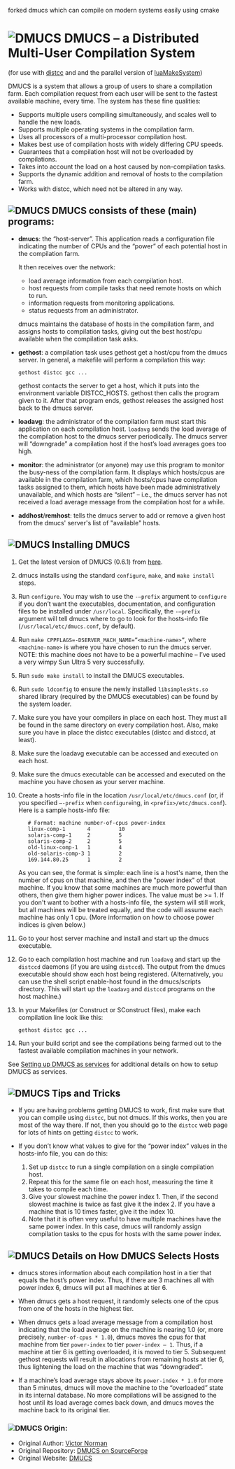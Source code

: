 forked dmucs which can compile on modern systems easily using cmake


# ![DMUCS](images/dmucs-logo-small.gif) DMUCS – a Distributed Multi-User Compilation System

(for use with [distcc](https://distcc.github.io/) and and the parallel 
version of [luaMakeSystem](https://github.com/stephengaito/luaMakeSystem))

DMUCS is a system that allows a group of users to share a compilation farm. Each
compilation request from each user will be sent to the fastest 
available machine, every time.  The system has these fine qualities:

* Supports multiple users compiling simultaneously, and scales well to 
  handle the new loads.
* Supports multiple operating systems in the compilation farm.
* Uses all processors of a multi-processor compilation host.
* Makes best use of compilation hosts with widely differing CPU speeds.
* Guarantees that a compilation host will not be overloaded by compilations.
* Takes into account the load on a host caused by non-compilation tasks.
* Supports the dynamic addition and removal of hosts to the compilation farm.
* Works with distcc, which need not be altered in any way.

## ![DMUCS](images/dmucs-logo-small.gif) DMUCS consists of these (main) programs:

*   **dmucs**: the “host-server”.  This application reads a configuration 
    file indicating the number of CPUs and the “power” of each potential 
    host in the compilation farm.

    It then receives over the network:
      * load average information from each compilation host.
      * host requests from compile tasks that need remote hosts on which to run.
      * information requests from monitoring applications.
      * status requests from an administrator.

    dmucs maintains the database of hosts in the compilation farm, and 
    assigns hosts to compilation tasks, giving out the best host/cpu 
    available when the compilation task asks.

*   **gethost**: a compilation task uses gethost get a host/cpu from the 
    dmucs server.  In general, a makefile will perform a compilation this 
    way:

        gethost distcc gcc ...

    gethost contacts the server to get a host, which it puts into the 
    environment variable DISTCC_HOSTS.  gethost then calls the program 
    given to it.  After that program ends, gethost releases the assigned 
    host back to the dmucs server.

*   **loadavg**: the administrator of the compilation farm must start this 
    application on each compilation host.  `loadavg` sends the load average of 
    the compilation host to the dmucs server periodically.  The dmucs server 
    will “downgrade” a compilation host if the host’s load averages goes too 
    high.

*   **monitor**: the administrator (or anyone) may use this program to 
    monitor the busy-ness of the compilation farm.  It displays which 
    hosts/cpus are available in the compilation farm, which hosts/cpus have 
    compilation tasks assigned to them, which hosts have been made 
    administratively unavailable, and which hosts are “silent” – i.e., the 
    dmucs server has not received a load average message from the compilation 
    host for a while.

*   **addhost**/**remhost**: tells the dmucs server to add or remove a given 
    host from the dmucs' server's list of "available" hosts.

## ![DMUCS](images/dmucs-logo-small.gif) Installing DMUCS

1. Get the latest version of DMUCS (0.6.1) from 
   [here](https://github.com/dmucs/dmucs).

2. dmucs installs using the standard `configure`, `make`, and `make install` 
   steps.

3. Run `configure`. You may wish to use the `-–prefix` argument to `configure`
   if you don’t want the executables, documentation, and configuration files
   to be installed under `/usr/local`.  Specifically, the `-–prefix`
   argument will tell dmucs where to go to look for the hosts-info file
   (`/usr/local/etc/dmucs.conf`, by default).

4. Run `make CPPFLAGS=-DSERVER_MACH_NAME=”<machine-name>”`, where 
   `<machine-name>` is where you have chosen to run the dmucs server.  NOTE: 
   this machine does not have to be a powerful machine – I’ve used a very 
   wimpy Sun Ultra 5 very successfully.

5. Run `sudo make install` to install the DMUCS executables.

6. Run `sudo ldconfig` to ensure the newly installed `libsimpleskts.so` 
   shared library (required by the DMUCS executables) can be found by the 
   system loader.

7. Make sure you have your compilers in place on each host.  They must all 
   be found in the same directory on every compilation host.  Also, make 
   sure you have in place the distcc executables (distcc and distccd, at 
   least).

8. Make sure the loadavg executable can be accessed and executed on each 
   host.

9. Make sure the dmucs executable can be accessed and executed on the 
   machine you have chosen as your server machine.

10.  Create a hosts-info file in the location
     `/usr/local/etc/dmucs.conf` (or, if you specified `–-prefix`
     when `configure`ing, in `<prefix>/etc/dmucs.conf`).  Here is a
     sample hosts-info file:

     ```
        # Format: machine number-of-cpus power-index
        linux-comp-1       4         10
        solaris-comp-1     2         5
        solaris-comp-2     2         5
        old-linux-comp-1   1         4
        old-solaris-comp-3 1         2
        169.144.80.25      1         2
     ```

     As you can see, the format is simple: each line is a host's name, then
     the number of cpus on that machine, and then the "power index" of that
     machine.  If you know that some machines are much more powerful than
     others, then give them higher power indices.  The value must be >= 1.
     If you don't want to bother with a hosts-info file, the system will
     still work, but all machines will be treated equally, and the code 
     will assume each machine has only 1 cpu.  (More information on how to 
     choose power indices is given below.)

11. Go to your host server machine and install and start up the dmucs 
    executable.
 
12. Go to each compilation host machine and run `loadavg` and start up the 
   `distccd` daemons (if you are using `distccd`).  The output from the 
   dmucs executable should show each host being registered.  (Alternatively, 
   you can use the shell script enable-host found in the dmucs/scripts 
   directory.  This will start up the `loadavg` and `distccd` programs on 
   the host machine.)

13. In your Makefiles (or Construct or SConstruct files), make each 
    compilation line look like this:

        gethost distcc gcc ...

14. Run your build script and see the compilations being farmed out to the 
    fastest available compilation machines in your network.

See [Setting up DMUCS as services](systemd/Readme.md) for additional 
details on how to setup DMUCS as services.

## ![DMUCS](images/dmucs-logo-small.gif) Tips and Tricks

* If you are having problems getting DMUCS to work, first make sure that 
  you can compile using `distcc`, but not dmucs.  If this works, then you 
  are most of the way there.  If not, then you should go to the `distcc` 
  web page for lots of hints on getting `distcc` to work.

* If you don’t know what values to give for the “power index” values in the 
  hosts-info file, you can do this:

    1. Set up `distcc` to run a single compilation on a single compilation
       host.
    2. Repeat this for the same file on each host, measuring the time it 
       takes to compile each time.
    3. Give your slowest machine the power index 1.  Then, if the second 
       slowest machine is twice as fast give it the index 2.  If you have a 
       machine that is 10 times faster, give it the index 10.
    4. Note that it is often very useful to have multiple machines have the 
       same power index.  In this case, dmucs will randomly assign 
       compilation tasks to the cpus for hosts with the same power index.
 
## ![DMUCS](images/dmucs-logo-small.gif) Details on How DMUCS Selects Hosts

* dmucs stores information about each compilation host in a tier that 
  equals the host’s power index.  Thus, if there are 3 machines all with 
  power index 6, dmucs will put all machines at tier 6.
 
* When dmucs gets a host request, it randomly selects one of the cpus from 
  one of the hosts in the highest tier.

* When dmucs gets a load average message from a compilation host indicating 
  that the load average on the machine is nearing 1.0 (or, more precisely, 
  `number-of-cpus * 1.0`), dmucs moves the cpus for that machine from tier 
  `power-index` to tier `power-index – 1`.  Thus, if a machine at tier 6 is 
  getting overloaded, it is moved to tier 5.  Subsequent gethost requests 
  will result in allocations from remaining hosts at tier 6, thus lightening 
  the load on the machine that was “downgraded”.
 
* If a machine’s load average stays above its `power-index * 1.0` for more 
  than 5 minutes, dmucs will move the machine to the “overloaded” state in 
  its internal database.  No more compilations will be assigned to the host 
  until its load average comes back down, and dmucs moves the machine back to 
  its original tier.

### ![DMUCS](images/dmucs-logo-small.gif) Origin:
 
* Original Author: [Victor 
  Norman](https://sourceforge.net/u/userid-1399635/)
* Original Repository: [DMUCS on 
  SourceForge](https://sourceforge.net/projects/dmucs/)
* Original Website: [DMUCS](http://dmucs.sourceforge.net/)
